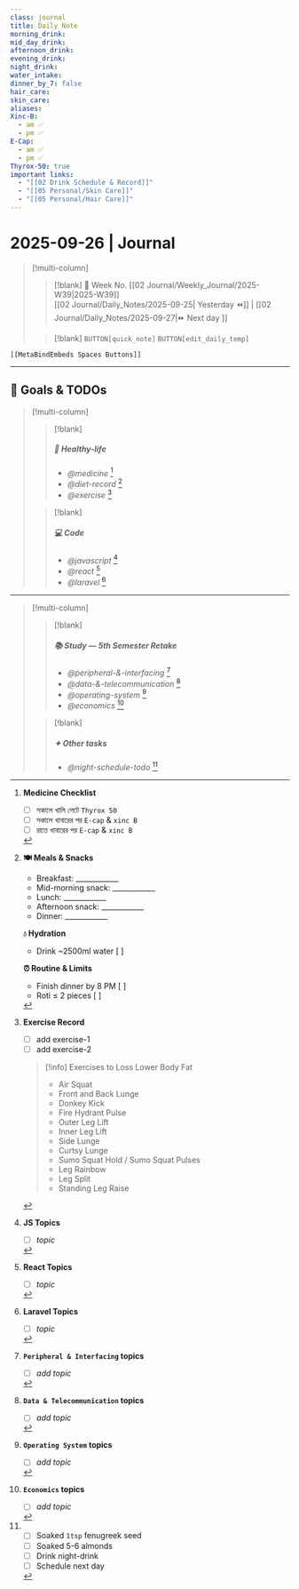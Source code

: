 ```yaml
---
class: journal
title: Daily Note
morning_drink:
mid_day_drink:
afternoon_drink:
evening_drink:
night_drink:
water_intake:
dinner_by_7: false
hair_care:
skin_care:
aliases:
Xinc-B:
  - am ✅
  - pm ✅
E-Cap:
  - am ✅
  - pm ✅
Thyrox-50: true
important links:
  - "[[02 Drink Schedule & Record]]"
  - "[[05 Personal/Skin Care]]"
  - "[[05 Personal/Hair Care]]"
---
```

# 2025-09-26 | Journal 

> [!multi-column]
> 
>> [!blank]
>> 📅 Week No. [[02 Journal/Weekly_Journal/2025-W39|2025-W39]]  
>> [[02 Journal/Daily_Notes/2025-09-25| Yesterday ⏪]] |  [[02 Journal/Daily_Notes/2025-09-27|⏩ Next day ]]
>
>> [!blank]
>> `BUTTON[quick_note]` 
>> `BUTTON[edit_daily_temp]` 

 ```meta-bind-embed
 [[MetaBindEmbeds Spaces Buttons]]
 ```
 
---


## 🎯 Goals & TODOs

> [!multi-column]
> 
>> [!blank]
>> ##### 🥗 Healthy-life
>> - _@medicine_ [^1]
>> - _@diet-record_  [^2]
>> - _@exercise_ [^3]
>
>> [!blank]
>> ##### 💻 Code
>> - _@javascript_ [^4]
>> - _@react_ [^5]
>> - _@laravel_ [^6]

---

> [!multi-column]
> 
>> [!blank]
>> ##### 📚 Study — _5th Semester Retake_
>>  - _@peripheral-&-interfacing_ [^7]
>>  - _@data-&-telecommunication_ [^8]
>>  - _@operating-system_ [^9]
>>  - _@economics_ [^10]
>
>> [!blank]
>> ##### ✦ Other tasks
>> - _@night-schedule-todo_ [^11]

[^1]: **Medicine Checklist**	
	- [ ] সকালে খালি পেটে `Thyrox 50`
	- [ ] সকালে খাবারের পর `E-cap` & `xinc B`
	- [ ] রাতে খাবারের পর `E-cap` & `xinc B`

[^2]: **🍽 Meals & Snacks**
	- Breakfast: ____________    
	- Mid-morning snack: ____________    
	- Lunch: ____________    
	- Afternoon snack: ____________    
	- Dinner: ____________    
	
	**💧 Hydration**
	- Drink ~2500ml water [ ]    
	
	**⏰ Routine & Limits**
	- Finish dinner by 8 PM [ ]    
	- Roti ≤ 2 pieces [ ]

[^3]: **Exercise Record**
	- [ ] add exercise-1
	- [ ] add exercise-2
	
	>[!info] Exercises to Loss Lower Body Fat
	> - Air Squat    
	> - Front and Back Lunge    
	> - Donkey Kick    
	> - Fire Hydrant Pulse    
	> - Outer Leg Lift    
	> - Inner Leg Lift    
	> - Side Lunge    
	> - Curtsy Lunge    
	> - Sumo Squat Hold / Sumo Squat Pulses    
	> - Leg Rainbow    
	> - Leg Split    
	> - Standing Leg Raise

[^4]: **JS Topics**
	- [ ] _topic_

[^5]: **React Topics**
	- [ ] _topic_

[^6]: **Laravel Topics**
	- [ ] _topic_

[^7]: **`Peripheral & Interfacing` topics**
	- [ ] _add topic_

[^8]: **`Data & Telecommunication` topics**
	- [ ] _add topic_

[^9]: **`Operating System` topics**
	- [ ] _add topic_

[^10]: **`Economics` topics**
	- [ ] _add topic_

[^11]: - [ ] Soaked `1tsp` fenugreek seed
	- [ ] Soaked 5-6 almonds
	- [ ] Drink night-drink
	- [ ] Schedule next day
